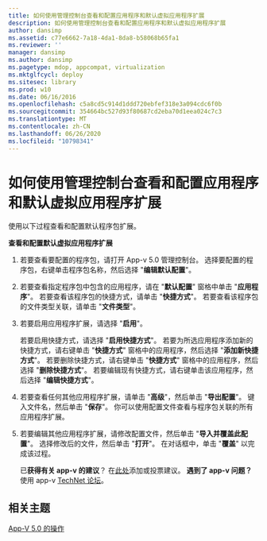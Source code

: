 ```yaml
---
title: 如何使用管理控制台查看和配置应用程序和默认虚拟应用程序扩展
description: 如何使用管理控制台查看和配置应用程序和默认虚拟应用程序扩展
author: dansimp
ms.assetid: c77e6662-7a18-4da1-8da8-b58068b65fa1
ms.reviewer: ''
manager: dansimp
ms.author: dansimp
ms.pagetype: mdop, appcompat, virtualization
ms.mktglfcycl: deploy
ms.sitesec: library
ms.prod: w10
ms.date: 06/16/2016
ms.openlocfilehash: c5a8cd5c914d1ddd720ebfef318e3a094cdc6f0b
ms.sourcegitcommit: 354664bc527d93f80687cd2eba70d1eea024c7c3
ms.translationtype: MT
ms.contentlocale: zh-CN
ms.lasthandoff: 06/26/2020
ms.locfileid: "10798341"
---
```

# 如何使用管理控制台查看和配置应用程序和默认虚拟应用程序扩展


使用以下过程查看和配置默认程序包扩展。

**查看和配置默认虚拟应用程序扩展**

1.  若要查看要配置的程序包，请打开 App-v 5.0 管理控制台。 选择要配置的程序包，右键单击程序包名称，然后选择 "**编辑默认配置**"。

2.  若要查看指定程序包中包含的应用程序，请在 "**默认配置**" 窗格中单击 "**应用程序**"。 若要查看该程序包的快捷方式，请单击 "**快捷方式**"。 若要查看该程序包的文件类型关联，请单击 "**文件类型**"。

3.  若要启用应用程序扩展，请选择 "**启用**"。

    若要启用快捷方式，请选择 "**启用快捷方式**"。 若要为所选应用程序添加新的快捷方式，请右键单击 "**快捷方式**" 窗格中的应用程序，然后选择 "**添加新快捷方式**"。 若要删除快捷方式，请右键单击 "**快捷方式**" 窗格中的应用程序，然后选择 "**删除快捷方式**"。 若要编辑现有快捷方式，请右键单击该应用程序，然后选择 "**编辑快捷方式**"。

4.  若要查看任何其他应用程序扩展，请单击 "**高级**"，然后单击 "**导出配置**"。 键入文件名，然后单击 "**保存**"。 你可以使用配置文件查看与程序包关联的所有应用程序扩展。

5.  若要编辑其他应用程序扩展，请修改配置文件，然后单击 "**导入并覆盖此配置**"。 选择修改后的文件，然后单击 "**打开**"。 在对话框中，单击 "**覆盖**" 以完成该过程。

    已**获得有关 app-v 的建议**？ 在[此处](http://appv.uservoice.com/forums/280448-microsoft-application-virtualization)添加或投票建议。 **遇到了 app-v 问题？** 使用 app-v [TechNet 论坛](https://social.technet.microsoft.com/Forums/home?forum=mdopappv)。

## 相关主题


[App-V 5.0 的操作](operations-for-app-v-50.md)

 

 





